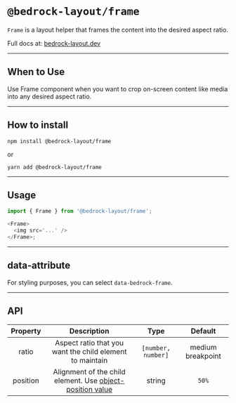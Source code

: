 # `@bedrock-layout/frame`

`Frame` is a layout helper that frames the content into the desired aspect ratio.

Full docs at: [bedrock-layout.dev](https://bedrock-layout.dev/)

---

## When to Use

Use Frame component when you want to crop on-screen content like media into any desired aspect ratio.

---

## How to install

`npm install @bedrock-layout/frame`

or

`yarn add @bedrock-layout/frame`

---

## Usage

```javascript
import { Frame } from '@bedrock-layout/frame';

<Frame>
  <img src='...' />
</Frame>;
```

---

## data-attribute

For styling purposes, you can select `data-bedrock-frame`.

---

## API

| Property | Description                                                                                                                   | Type               | Default           |
| :------: | :---------------------------------------------------------------------------------------------------------------------------: | :----------------: | :---------------: |
| ratio    | Aspect ratio that you want the child element to maintain                                                                      | `[number, number]` | medium breakpoint |
| position | Alignment of the child element. Use [object-position value](https://developer.mozilla.org/en-US/docs/Web/CSS/object-position) | string             | `50%`             |
